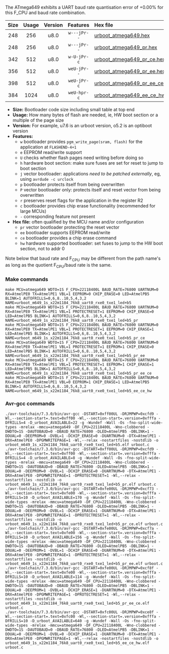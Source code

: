 The ATmega649 exhibits a UART baud rate quantisation error of +0.00% for this F_CPU and baud rate combination.

|Size|Usage|Version|Features|Hex file|
|:-:|:-:|:-:|:-:|:--|
|248|256|u8.0|`w---jPr--`|[urboot_atmega649.hex](https://raw.githubusercontent.com/stefanrueger/urboot.hex/main/cores/megacore/atmega649/watchdog_1_s/external_oscillator/22118400_hz/76800_baud/uart0_rxe0_txe1/led%2Bb5/urboot_atmega649.hex)|
|248|256|u8.0|`w---jPr--`|[urboot_atmega649_pr.hex](https://raw.githubusercontent.com/stefanrueger/urboot.hex/main/cores/megacore/atmega649/watchdog_1_s/external_oscillator/22118400_hz/76800_baud/uart0_rxe0_txe1/led%2Bb5/urboot_atmega649_pr.hex)|
|342|512|u8.0|`w-U-jPr-c`|[urboot_atmega649_pr_ce.hex](https://raw.githubusercontent.com/stefanrueger/urboot.hex/main/cores/megacore/atmega649/watchdog_1_s/external_oscillator/22118400_hz/76800_baud/uart0_rxe0_txe1/led%2Bb5/urboot_atmega649_pr_ce.hex)|
|356|512|u8.0|`weU-jPr--`|[urboot_atmega649_pr_ee.hex](https://raw.githubusercontent.com/stefanrueger/urboot.hex/main/cores/megacore/atmega649/watchdog_1_s/external_oscillator/22118400_hz/76800_baud/uart0_rxe0_txe1/led%2Bb5/urboot_atmega649_pr_ee.hex)|
|398|512|u8.0|`weU-jPr-c`|[urboot_atmega649_pr_ee_ce.hex](https://raw.githubusercontent.com/stefanrueger/urboot.hex/main/cores/megacore/atmega649/watchdog_1_s/external_oscillator/22118400_hz/76800_baud/uart0_rxe0_txe1/led%2Bb5/urboot_atmega649_pr_ee_ce.hex)|
|384|1024|u8.0|`weU-hpr-c`|[urboot_atmega649_ee_ce_hw.hex](https://raw.githubusercontent.com/stefanrueger/urboot.hex/main/cores/megacore/atmega649/watchdog_1_s/external_oscillator/22118400_hz/76800_baud/uart0_rxe0_txe1/led%2Bb5/urboot_atmega649_ee_ce_hw.hex)|

- **Size:** Bootloader code size including small table at top end
- **Usage:** How many bytes of flash are needed, ie, HW boot section or a multiple of the page size
- **Version:** For example, u7.6 is an urboot version, o5.2 is an optiboot version
- **Features:**
  + `w` bootloader provides `pgm_write_page(sram, flash)` for the application at `FLASHEND-4+1`
  + `e` EEPROM read/write support
  + `U` checks whether flash pages need writing before doing so
  + `h` hardware boot section: make sure fuses are set for reset to jump to boot section
  + `j` vector bootloader: applications *need to be patched externally*, eg, using `avrdude -c urclock`
  + `p` bootloader protects itself from being overwritten
  + `P` vector bootloader only: protects itself and reset vector from being overwritten
  + `r` preserves reset flags for the application in the register R2
  + `c` bootloader provides chip erase functionality (recommended for large MCUs)
  + `-` corresponding feature not present
- **Hex file:** often qualified by the MCU name and/or configuration
  + `pr` vector bootloader protecting the reset vector
  + `ee` bootloader supports EEPROM read/write
  + `ce` bootloader provides a chip erase command
  + `hw` hardware supported bootloader: set fuses to jump to the HW boot section, not to addr 0


Note below that baud rate and F<sub>CPU</sub> may be different from the path name's as long as the quotient F<sub>CPU</sub>/baud rate is the same.

### Make commands
```
make MCU=atmega649 WDTO=1S F_CPU=22118400L BAUD_RATE=76800 UARTNUM=0 RX=AtmelPE0 TX=AtmelPE1 VBL=1 EEPROM=0 CHIP_ERASE=0 LED=AtmelPB5 BLINK=1 AUTOFRILLS=0,6,8..10,5,4,3,2 NAME=urboot_m649_1s_x22m1184_76k8_uart0_rxe0_txe1_led+b5
make MCU=atmega649 WDTO=1S F_CPU=22118400L BAUD_RATE=76800 UARTNUM=0 RX=AtmelPE0 TX=AtmelPE1 VBL=1 PROTECTRESET=1 EEPROM=0 CHIP_ERASE=0 LED=AtmelPB5 BLINK=1 AUTOFRILLS=0,6,8..10,5,4,3,2 NAME=urboot_m649_1s_x22m1184_76k8_uart0_rxe0_txe1_led+b5_pr
make MCU=atmega649 WDTO=1S F_CPU=22118400L BAUD_RATE=76800 UARTNUM=0 RX=AtmelPE0 TX=AtmelPE1 VBL=1 PROTECTRESET=1 EEPROM=0 CHIP_ERASE=1 LED=AtmelPB5 BLINK=1 AUTOFRILLS=0,6,8..10,5,4,3,2 NAME=urboot_m649_1s_x22m1184_76k8_uart0_rxe0_txe1_led+b5_pr_ce
make MCU=atmega649 WDTO=1S F_CPU=22118400L BAUD_RATE=76800 UARTNUM=0 RX=AtmelPE0 TX=AtmelPE1 VBL=1 PROTECTRESET=1 EEPROM=1 CHIP_ERASE=0 LED=AtmelPB5 BLINK=1 AUTOFRILLS=0,6,8..10,5,4,3,2 NAME=urboot_m649_1s_x22m1184_76k8_uart0_rxe0_txe1_led+b5_pr_ee
make MCU=atmega649 WDTO=1S F_CPU=22118400L BAUD_RATE=76800 UARTNUM=0 RX=AtmelPE0 TX=AtmelPE1 VBL=1 PROTECTRESET=1 EEPROM=1 CHIP_ERASE=1 LED=AtmelPB5 BLINK=1 AUTOFRILLS=0,6,8..10,5,4,3,2 NAME=urboot_m649_1s_x22m1184_76k8_uart0_rxe0_txe1_led+b5_pr_ee_ce
make MCU=atmega649 WDTO=1S F_CPU=22118400L BAUD_RATE=76800 UARTNUM=0 RX=AtmelPE0 TX=AtmelPE1 VBL=0 EEPROM=1 CHIP_ERASE=1 LED=AtmelPB5 BLINK=1 AUTOFRILLS=0,6,8..10,5,4,3,2 NAME=urboot_m649_1s_x22m1184_76k8_uart0_rxe0_txe1_led+b5_ee_ce_hw
```

### Avr-gcc commands
```
./avr-toolchain/7.3.0/bin/avr-gcc -DSTART=0xff00UL -DRJMPWP=0xcfd9 -Wl,--section-start=.text=0xff00 -Wl,--section-start=.version=0xfffa -DFRILLS=4 -D_urboot_AVAILABLE=22 -g -Wundef -Wall -Os -fno-split-wide-types -mrelax -mmcu=atmega649 -DF_CPU=22118400L -Wno-clobbered -DWDTO=1S -DAUTOBAUD=0 -DBAUD_RATE=76800 -DLED=AtmelPB5 -DBLINK=1 -DDUAL=0 -DEEPROM=0 -DVBL=1 -DCHIP_ERASE=0 -DUARTNUM=0 -DTX=AtmelPE1 -DRX=AtmelPE0 -DPGMWRITEPAGE=1 -Wl,--relax -nostartfiles -nostdlib -o urboot_m649_1s_x22m1184_76k8_uart0_rxe0_txe1_led+b5.elf urboot.c
./avr-toolchain/7.3.0/bin/avr-gcc -DSTART=0xff00UL -DRJMPWP=0xcfd9 -Wl,--section-start=.text=0xff00 -Wl,--section-start=.version=0xfffa -DFRILLS=4 -D_urboot_AVAILABLE=8 -g -Wundef -Wall -Os -fno-split-wide-types -mrelax -mmcu=atmega649 -DF_CPU=22118400L -Wno-clobbered -DWDTO=1S -DAUTOBAUD=0 -DBAUD_RATE=76800 -DLED=AtmelPB5 -DBLINK=1 -DDUAL=0 -DEEPROM=0 -DVBL=1 -DCHIP_ERASE=0 -DUARTNUM=0 -DTX=AtmelPE1 -DRX=AtmelPE0 -DPGMWRITEPAGE=1 -DPROTECTRESET=1 -Wl,--relax -nostartfiles -nostdlib -o urboot_m649_1s_x22m1184_76k8_uart0_rxe0_txe1_led+b5_pr.elf urboot.c
./avr-toolchain/7.3.0/bin/avr-gcc -DSTART=0xfe00UL -DRJMPWP=0xcf73 -Wl,--section-start=.text=0xfe00 -Wl,--section-start=.version=0xfffa -DFRILLS=10 -D_urboot_AVAILABLE=170 -g -Wundef -Wall -Os -fno-split-wide-types -mrelax -mmcu=atmega649 -DF_CPU=22118400L -Wno-clobbered -DWDTO=1S -DAUTOBAUD=0 -DBAUD_RATE=76800 -DLED=AtmelPB5 -DBLINK=1 -DDUAL=0 -DEEPROM=0 -DVBL=1 -DCHIP_ERASE=1 -DUARTNUM=0 -DTX=AtmelPE1 -DRX=AtmelPE0 -DPGMWRITEPAGE=1 -DPROTECTRESET=1 -Wl,--relax -nostartfiles -nostdlib -o urboot_m649_1s_x22m1184_76k8_uart0_rxe0_txe1_led+b5_pr_ce.elf urboot.c
./avr-toolchain/7.3.0/bin/avr-gcc -DSTART=0xfe00UL -DRJMPWP=0xcf7a -Wl,--section-start=.text=0xfe00 -Wl,--section-start=.version=0xfffa -DFRILLS=10 -D_urboot_AVAILABLE=156 -g -Wundef -Wall -Os -fno-split-wide-types -mrelax -mmcu=atmega649 -DF_CPU=22118400L -Wno-clobbered -DWDTO=1S -DAUTOBAUD=0 -DBAUD_RATE=76800 -DLED=AtmelPB5 -DBLINK=1 -DDUAL=0 -DEEPROM=1 -DVBL=1 -DCHIP_ERASE=0 -DUARTNUM=0 -DTX=AtmelPE1 -DRX=AtmelPE0 -DPGMWRITEPAGE=1 -DPROTECTRESET=1 -Wl,--relax -nostartfiles -nostdlib -o urboot_m649_1s_x22m1184_76k8_uart0_rxe0_txe1_led+b5_pr_ee.elf urboot.c
./avr-toolchain/7.3.0/bin/avr-gcc -DSTART=0xfe00UL -DRJMPWP=0xcf8f -Wl,--section-start=.text=0xfe00 -Wl,--section-start=.version=0xfffa -DFRILLS=10 -D_urboot_AVAILABLE=114 -g -Wundef -Wall -Os -fno-split-wide-types -mrelax -mmcu=atmega649 -DF_CPU=22118400L -Wno-clobbered -DWDTO=1S -DAUTOBAUD=0 -DBAUD_RATE=76800 -DLED=AtmelPB5 -DBLINK=1 -DDUAL=0 -DEEPROM=1 -DVBL=1 -DCHIP_ERASE=1 -DUARTNUM=0 -DTX=AtmelPE1 -DRX=AtmelPE0 -DPGMWRITEPAGE=1 -DPROTECTRESET=1 -Wl,--relax -nostartfiles -nostdlib -o urboot_m649_1s_x22m1184_76k8_uart0_rxe0_txe1_led+b5_pr_ee_ce.elf urboot.c
./avr-toolchain/7.3.0/bin/avr-gcc -DSTART=0xfc00UL -DRJMPWP=0xce8f -Wl,--section-start=.text=0xfc00 -Wl,--section-start=.version=0xfffa -DFRILLS=10 -D_urboot_AVAILABLE=640 -g -Wundef -Wall -Os -fno-split-wide-types -mrelax -mmcu=atmega649 -DF_CPU=22118400L -Wno-clobbered -DWDTO=1S -DAUTOBAUD=0 -DBAUD_RATE=76800 -DLED=AtmelPB5 -DBLINK=1 -DDUAL=0 -DEEPROM=1 -DVBL=0 -DCHIP_ERASE=1 -DUARTNUM=0 -DTX=AtmelPE1 -DRX=AtmelPE0 -DPGMWRITEPAGE=1 -Wl,--relax -nostartfiles -nostdlib -o urboot_m649_1s_x22m1184_76k8_uart0_rxe0_txe1_led+b5_ee_ce_hw.elf urboot.c
```

